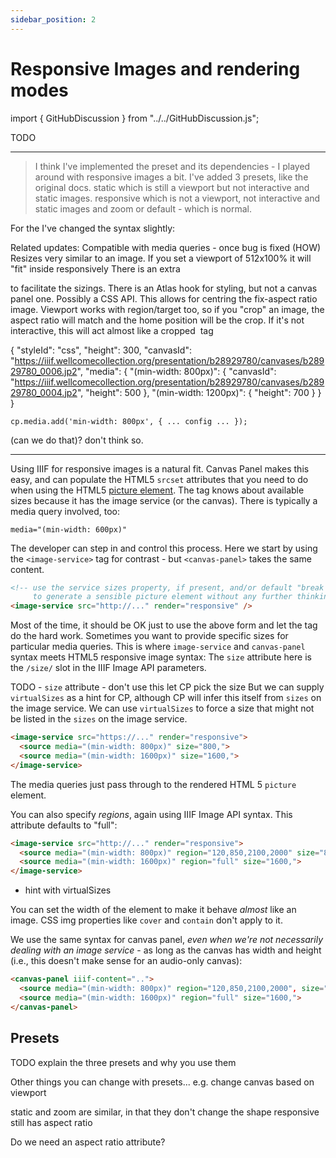 ```yaml
---
sidebar_position: 2
---
```


# Responsive Images and rendering modes

import { GitHubDiscussion } from "../../GitHubDiscussion.js";


TODO

-------------------

> I think I've implemented the preset and its dependencies - I played around with responsive images a bit. I've added 3 presets, like the original docs. static which is still a viewport but not interactive and static images. responsive which is not a viewport, not interactive and static images and zoom or default - which is normal.


For the <script id="my-preset">{"height": 600}</script>  I've changed the syntax slightly:
<canvas-panel preset="#my-preset" />
<canvas-panel preset="https://example.org/other/preset.json" />
<canvas-panel preset="responsive" />

Related updates:
Compatible with media queries - once bug is fixed (HOW)
Resizes very similar to an image. If you set a viewport of 512x100% it will "fit" inside responsively
There is an extra <div /> to facilitate the sizings. There is an Atlas hook for styling, but not a canvas panel one. Possibly a CSS API. This allows for centring the fix-aspect ratio image.
Viewport works with region/target too, so if you "crop" an image, the aspect ratio will match and the home position will be the crop. If it's not interactive, this will act almost like a cropped <img/>  tag

{
  "styleId": "css",
  "height": 300,
  "canvasId": "https://iiif.wellcomecollection.org/presentation/b28929780/canvases/b28929780_0006.jp2",
  "media": {
    "(min-width: 800px)": {
      "canvasId": "https://iiif.wellcomecollection.org/presentation/b28929780/canvases/b28929780_0004.jp2", 
      "height": 500
    },
    "(min-width: 1200px)": {
      "height": 700
    }
  }
}

`cp.media.add('min-width: 800px', { ... config ... });`

(can we do that)? don't think so.

------------------------


<image-service 
  preset="responsive"
 src="https://iiif.wellcomecollection.org/image/L0007430" 
 width="880"
 virtual-sizes="880,"></image-service>




<!-- TODO: GH-79 -->
Using IIIF for responsive images is a natural fit. Canvas Panel makes this easy, and can populate the HTML5 `srcset` attributes that you need to do when using the HTML5 [picture element](https://developer.mozilla.org/en-US/docs/Web/HTML/Element/picture). The tag knows about available sizes because it has the image service (or the canvas). There is typically a media query involved, too:

`media="(min-width: 600px)"`

The developer can step in and control this process. Here we start by using the `<image-service>` tag for contrast - but `<canvas-panel>` takes the same content.

<!-- TODO: GH-79 -->
```html 
<!-- use the service sizes property, if present, and/or default "break points" 
     to generate a sensible picture element without any further thinking for the developer: -->
<image-service src="http://..." render="responsive" />
```

Most of the time, it should be OK just to use the above form and let the tag do the hard work.
Sometimes you want to provide specific sizes for particular media queries. This is where `image-service` and `canvas-panel` syntax meets HTML5 responsive image syntax: The `size` attribute here is the `/size/` slot in the IIIF Image API parameters.


TODO - `size` attribute - don't use this let CP pick the size
But we can supply `virtualSizes` as a hint for CP, although CP will infer this itself from `sizes` on the image service.
We can use `virtualSizes` to force a size that might not be listed in the `sizes` on the image service.

<!-- TODO: GH-79 -->
```html
<image-service src="https://..." render="responsive">
  <source media="(min-width: 800px)" size="800,">
  <source media="(min-width: 1600px)" size="1600,">
</image-service>
```

The media queries just pass through to the rendered HTML 5 `picture` element.

You can also specify _regions_, again using IIIF Image API syntax. This attribute defaults to "full":

```html
<image-service src="http://..." render="responsive">
  <source media="(min-width: 800px)" region="120,850,2100,2000" size="800,">
  <source media="(min-width: 1600px)" region="full" size="1600,">
</image-service>
```

 - hint with virtualSizes

 You can set the width of the element to make it behave _almost_ like an image.
 CSS img properties like `cover` and `contain` don't apply to it.


We use the same syntax for canvas panel, _even when we're not necessarily dealing with an image service_ - as long as the canvas has width and height (i.e., this doesn't make sense for an audio-only canvas):

<!-- TODO: GH-79 -->
```html
<canvas-panel iiif-content="..">
  <source media="(min-width: 800px)" region="120,850,2100,2000", size="800,">
  <source media="(min-width: 1600px)" region="full" size="1600,">
</canvas-panel>
```


## Presets

TODO explain the three presets and why you use them

Other things you can change with presets...
e.g. change canvas based on viewport

static and zoom are similar, in that they don't change the shape
responsive still has aspect ratio

Do we need an aspect ratio attribute?


<GitHubDiscussion ghid="2" />